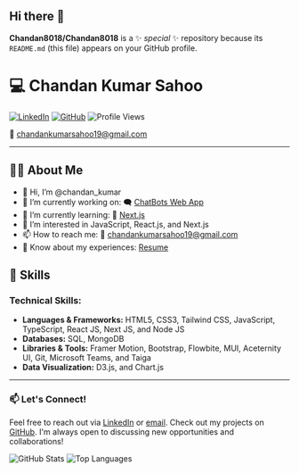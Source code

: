 ## Hi there 👋


**Chandan8018/Chandan8018** is a ✨ _special_ ✨ repository because its `README.md` (this file) appears on your GitHub profile.

# 💻 Chandan Kumar Sahoo

[![LinkedIn](https://img.shields.io/badge/LinkedIn-0077B5?style=for-the-badge&logo=linkedin&logoColor=white)](https://www.linkedin.com/in/chandan801853) [![GitHub](https://img.shields.io/badge/GitHub-100000?style=for-the-badge&logo=github&logoColor=white)](https://www.github.com/Chandan8018) ![Profile Views](https://komarev.com/ghpvc/?username=Chandan8018&color=blue)

📧 [chandankumarsahoo19@gmail.com](mailto:chandankumarsahoo19@gmail.com)

---

## 🧑‍💻 About Me

- 👋 Hi, I’m @chandan_kumar
- 🔭 I’m currently working on: 🗨️ [ChatBots Web App](#)
- 🌱 I’m currently learning: 🔰 [Next.js](#)
- 👀 I’m interested in JavaScript, React.js, and Next.js
- 📫 How to reach me: 📧 [chandankumarsahoo19@gmail.com](mailto:chandankumarsahoo19@gmail.com)
- 📄 Know about my experiences: [Resume](https://drive.google.com/file/d/1visNZGvTaxxLDgLGoEDqb1PSCQNK1WQS/view?usp=sharing)

## 🚀 Skills

### **Technical Skills:**
- **Languages & Frameworks:** HTML5, CSS3, Tailwind CSS, JavaScript, TypeScript, React JS, Next JS, and Node JS
- **Databases:** SQL, MongoDB
- **Libraries & Tools:** Framer Motion, Bootstrap, Flowbite, MUI, Aceternity UI, Git, Microsoft Teams, and Taiga
- **Data Visualization:** D3.js, and Chart.js

---

### 📫 Let's Connect!

Feel free to reach out via [LinkedIn](https://www.linkedin.com/in/chandan801853) or [email](mailto:chandankumarsahoo19@gmail.com). Check out my projects on [GitHub](https://www.github.com/Chandan8018). I'm always open to discussing new opportunities and collaborations!

![GitHub Stats](https://github-readme-stats.vercel.app/api?username=Chandan8018&show_icons=true&theme=radical) ![Top Languages](https://github-readme-stats.vercel.app/api/top-langs/?username=Chandan8018&layout=compact&theme=radical)
